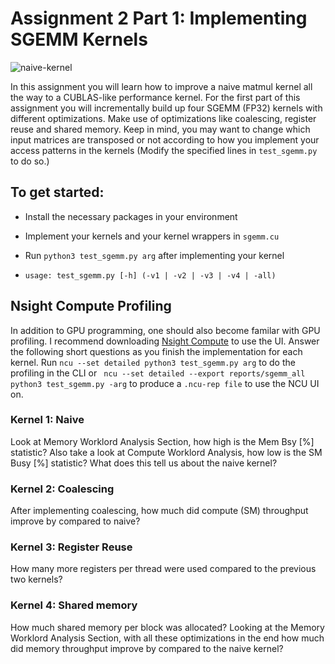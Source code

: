 # Assignment 2 Part 1: Implementing SGEMM Kernels
<!--![sgemm](https://github.com/user-attachments/assets/0239731a-c182-4e22-bb7c-cdc3f5ccadb2)-->
![naive-kernel](https://github.com/user-attachments/assets/03ab8925-0275-4b28-a3b2-a8fb10073bcf)

In this assignment you will learn how to improve a naive matmul kernel all the way to a CUBLAS-like performance kernel. For the first part of this assignment you will incrementally build up four SGEMM (FP32) kernels with different optimizations. Make use of optimizations like coalescing, register reuse and shared memory. Keep in mind, you may want to change which input matrices are transposed or not according to how you implement your access patterns in the kernels (Modify the specified lines in `test_sgemm.py` to do so.)


## To get started:
- Install the necessary packages in your environment

- Implement your kernels and your kernel wrappers in `sgemm.cu`

- Run `python3 test_sgemm.py arg` after implementing your kernel

- `usage: test_sgemm.py [-h] (-v1 | -v2 | -v3 | -v4 | -all)`



## Nsight Compute Profiling
In addition to GPU programming, one should also become familar with GPU profiling. I recommend downloading [Nsight Compute](https://developer.nvidia.com/nsight-compute) to use the UI. Answer the following short questions as you finish the implementation for each kernel. Run `ncu --set detailed python3 test_sgemm.py arg` to do the profiling in the CLI or ` ncu --set detailed --export reports/sgemm_all python3 test_sgemm.py -arg` to produce a `.ncu-rep file` to use the NCU UI on.

### Kernel 1: Naive
Look at Memory Worklord Analysis Section, how high is the Mem Bsy [%] statistic? Also take a look at Compute Worklord Analysis, how low is the SM Busy [%] statistic? What does this tell us about the naive kernel?

### Kernel 2: Coalescing
After implementing coalescing, how much did compute (SM) throughput improve by compared to naive?

### Kernel 3: Register Reuse
How many more registers per thread were used compared to the previous two kernels?

### Kernel 4: Shared memory
How much shared memory per block was allocated? Looking at the Memory Worklord Analysis Section, with all these optimizations in the end how much did memory throughput improve by compared to the naive kernel?
